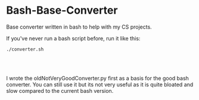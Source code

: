 # Bash-Base-Converter
Base converter written in bash to help with my CS projects.

If you've never run a bash script before, run it like this:<br>
```
./converter.sh
```
<br>
<br>

I wrote the oldNotVeryGoodConverter.py first as a basis for the good bash converter. You can still use it but its not very useful as it is quite bloated and slow compared to the current bash version.
